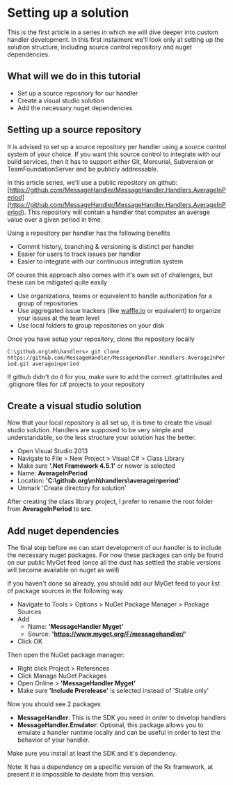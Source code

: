 # Setting up a solution

This is the first article in a series in which we will dive deeper into custom handler development. In this first instalment we'll look only at setting up the solution structure, including source control repository and nuget dependencies.

## What will we do in this tutorial

 * Set up a source repository for our handler
 * Create a visual studio solution
 * Add the necessary nuget dependencies
 
## Setting up a source repository

It is advised to set up a source repository per handler using a source control system of your choice. If you want this source control to integrate with our build services, then it has to support either Git, Mercurial, Subversion or TeamFoundationServer and be publicly addressable. 

In this article series, we'll use a public repository on github: [https://github.com/MessageHandler/MessageHandler.Handlers.AverageInPeriod](https://github.com/MessageHandler/MessageHandler.Handlers.AverageInPeriod). This repository will contain a handler that computes an average value over a given period in time.

Using a repository per handler has the following benefits

 * Commit history, branching & versioning is distinct per handler
 * Easier for users to track issues per handler
 * Easier to integrate with our continuous integration system
 
Of course this approach also comes with it's own set of challenges, but these can be mitigated quite easily

 * Use organizations, teams or equivalent to handle authorization for a group of repositories
 * Use aggregated issue trackers (like [waffle.io](http://www.waffle.io) or equivalent) to organize your issues at the team level
 * Use local folders to group repositories on your disk

Once you have setup your repository, clone the repository locally 
 
 `C:\github.org\mh\handlers> git clone https://github.com/MessageHandler/MessageHandler.Handlers.AverageInPeriod.git averageinperiod`
 
If github didn't do it for you, make sure to add the correct .gitattributes and .gitignore files for c# projects to your repository

## Create a visual studio solution

Now that your local repository is all set up, it is time to create the visual studio solution. Handlers are supposed to be very simple and understandable, so the less structure your solution has the better.

 * Open Visual Studio 2013
 * Navigate to File > New Project > Visual C# > Class Library
 * Make sure **'.Net Framework 4.5.1'** or newer is selected
 * Name: **AverageInPeriod**
 * Location: **'C:\github.org\mh\handlers\averageinperiod\'**
 * Unmark 'Create directory for solution'

After creating the class library project, I prefer to rename the root folder from **AverageInPeriod** to **src**.
 
## Add nuget dependencies

The final step before we can start development of our handler is to include the necessary nuget packages. For now these packages can only be found on our public MyGet feed (once all the dust has settled the stable versions will become available on nuget as well)

If you haven't done so already, you should add our MyGet feed to your list of package sources in the following way

 * Navigate to Tools > Options > NuGet Package Manager > Package Sources
 * Add
	- Name: **'MessageHandler Myget'**
	- Source: **'https://www.myget.org/F/messagehandler/'**
 * Click OK
 
Then open the NuGet package manager:

 * Right click Project > References
 * Click Manage NuGet Packages
 * Open Online > **'MessageHandler Myget'**
 * Make sure **'Include Prerelease'** is selected instead of 'Stable only'
 
Now you should see 2 packages

 * **MessageHandler**: This is the SDK you need in order to develop handlers
 * **MessageHandler.Emulator**: Optional, this package allows you to emulate a handler runtime locally and can be useful in order to test the behavior of your handler.
 
Make sure you install at least the SDK and it's dependency.

Note: It has a dependency on a specific version of the Rx framework, at present it is impossible to deviate from this version.
